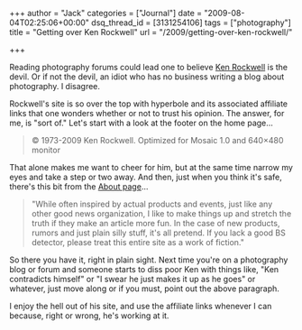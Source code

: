 +++
author = "Jack"
categories = ["Journal"]
date = "2009-08-04T02:25:06+00:00"
dsq_thread_id = [3131254106]
tags = ["photography"]
title = "Getting over Ken Rockwell"
url = "/2009/getting-over-ken-rockwell/"

+++

Reading photography forums could lead one to believe [Ken Rockwell](http://www.kenrockwell.com/) is the devil. Or if not the devil, an idiot who has no business writing a blog about photography. I disagree.

Rockwell's site is so over the top with hyperbole and its associated affiliate links that one wonders whether or not to trust his opinion. The answer, for me, is "sort of." Let's start with a look at the footer on the home page&#8230;

> &copy; 1973-2009 Ken Rockwell. Optimized for Mosaic 1.0 and 640&#215;480 monitor

That alone makes me want to cheer for him, but at the same time narrow my eyes and take a step or two away. And then, just when you think it's safe, there's this bit from the [About page](http://www.kenrockwell.com/about.htm)&#8230;

> "While often inspired by actual products and events, just like any other good news organization, I like to make things up and stretch the truth if they make an article more fun. In the case of new products, rumors and just plain silly stuff, it's all pretend. If you lack a good BS detector, please treat this entire site as a work of fiction."

So there you have it, right in plain sight. Next time you're on a photography blog or forum and someone starts to diss poor Ken with things like, "Ken contradicts himself" or "I swear he just makes it up as he goes" or whatever, just move along or if you must, point out the above paragraph.

I enjoy the hell out of his site, and use the affiliate links whenever I can because, right or wrong, he's working at it.
